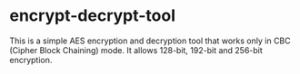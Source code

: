 # encrypt-decrypt-tool
This is a simple AES encryption and decryption tool that works only in CBC (Cipher Block Chaining) mode. It allows 128-bit, 192-bit and 256-bit encryption.